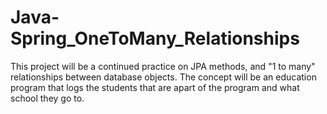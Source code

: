 # Java-Spring_OneToMany_Relationships
This project will be a continued practice on JPA methods, and "1 to many" relationships between database objects. The concept will be an education program that logs the students that are apart of the program and what school they go to.
